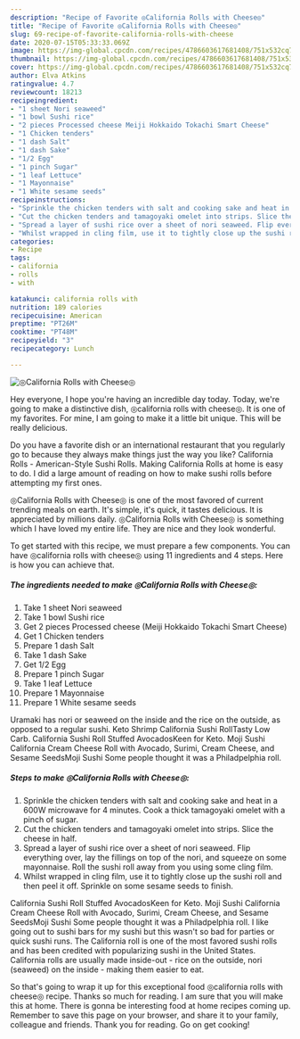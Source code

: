 ```yaml
---
description: "Recipe of Favorite ◎California Rolls with Cheese◎"
title: "Recipe of Favorite ◎California Rolls with Cheese◎"
slug: 69-recipe-of-favorite-california-rolls-with-cheese
date: 2020-07-15T05:33:33.069Z
image: https://img-global.cpcdn.com/recipes/4786603617681408/751x532cq70/◎california-rolls-with-cheese◎-recipe-main-photo.jpg
thumbnail: https://img-global.cpcdn.com/recipes/4786603617681408/751x532cq70/◎california-rolls-with-cheese◎-recipe-main-photo.jpg
cover: https://img-global.cpcdn.com/recipes/4786603617681408/751x532cq70/◎california-rolls-with-cheese◎-recipe-main-photo.jpg
author: Elva Atkins
ratingvalue: 4.7
reviewcount: 18213
recipeingredient:
- "1 sheet Nori seaweed"
- "1 bowl Sushi rice"
- "2 pieces Processed cheese Meiji Hokkaido Tokachi Smart Cheese"
- "1 Chicken tenders"
- "1 dash Salt"
- "1 dash Sake"
- "1/2 Egg"
- "1 pinch Sugar"
- "1 leaf Lettuce"
- "1 Mayonnaise"
- "1 White sesame seeds"
recipeinstructions:
- "Sprinkle the chicken tenders with salt and cooking sake and heat in a 600W microwave for 4 minutes. Cook a thick tamagoyaki omelet with a pinch of sugar."
- "Cut the chicken tenders and tamagoyaki omelet into strips. Slice the cheese in half."
- "Spread a layer of sushi rice over a sheet of nori seaweed. Flip everything over, lay the fillings on top of the nori, and squeeze on some mayonnaise. Roll the sushi roll away from you using some cling film."
- "Whilst wrapped in cling film, use it to tightly close up the sushi roll and then peel it off. Sprinkle on some sesame seeds to finish."
categories:
- Recipe
tags:
- california
- rolls
- with

katakunci: california rolls with 
nutrition: 189 calories
recipecuisine: American
preptime: "PT26M"
cooktime: "PT48M"
recipeyield: "3"
recipecategory: Lunch

---
```



![◎California Rolls with Cheese◎](https://img-global.cpcdn.com/recipes/4786603617681408/751x532cq70/◎california-rolls-with-cheese◎-recipe-main-photo.jpg)

Hey everyone, I hope you're having an incredible day today. Today, we're going to make a distinctive dish, ◎california rolls with cheese◎. It is one of my favorites. For mine, I am going to make it a little bit unique. This will be really delicious.

Do you have a favorite dish or an international restaurant that you regularly go to because they always make things just the way you like? California Rolls - American-Style Sushi Rolls. Making California Rolls at home is easy to do. I did a large amount of reading on how to make sushi rolls before attempting my first ones.

◎California Rolls with Cheese◎ is one of the most favored of current trending meals on earth. It's simple, it's quick, it tastes delicious. It is appreciated by millions daily. ◎California Rolls with Cheese◎ is something which I have loved my entire life. They are nice and they look wonderful.


To get started with this recipe, we must prepare a few components. You can have ◎california rolls with cheese◎ using 11 ingredients and 4 steps. Here is how you can achieve that.

<!--inarticleads1-->

##### The ingredients needed to make ◎California Rolls with Cheese◎:

1. Take 1 sheet Nori seaweed
1. Take 1 bowl Sushi rice
1. Get 2 pieces Processed cheese (Meiji Hokkaido Tokachi Smart Cheese)
1. Get 1 Chicken tenders
1. Prepare 1 dash Salt
1. Take 1 dash Sake
1. Get 1/2 Egg
1. Prepare 1 pinch Sugar
1. Take 1 leaf Lettuce
1. Prepare 1 Mayonnaise
1. Prepare 1 White sesame seeds


Uramaki has nori or seaweed on the inside and the rice on the outside, as opposed to a regular sushi. Keto Shrimp California Sushi RollTasty Low Carb. California Sushi Roll Stuffed AvocadosKeen for Keto. Moji Sushi California Cream Cheese Roll with Avocado, Surimi, Cream Cheese, and Sesame SeedsMoji Sushi Some people thought it was a Philadpelphia roll. 

<!--inarticleads2-->

##### Steps to make ◎California Rolls with Cheese◎:

1. Sprinkle the chicken tenders with salt and cooking sake and heat in a 600W microwave for 4 minutes. Cook a thick tamagoyaki omelet with a pinch of sugar.
1. Cut the chicken tenders and tamagoyaki omelet into strips. Slice the cheese in half.
1. Spread a layer of sushi rice over a sheet of nori seaweed. Flip everything over, lay the fillings on top of the nori, and squeeze on some mayonnaise. Roll the sushi roll away from you using some cling film.
1. Whilst wrapped in cling film, use it to tightly close up the sushi roll and then peel it off. Sprinkle on some sesame seeds to finish.


California Sushi Roll Stuffed AvocadosKeen for Keto. Moji Sushi California Cream Cheese Roll with Avocado, Surimi, Cream Cheese, and Sesame SeedsMoji Sushi Some people thought it was a Philadpelphia roll. I like going out to sushi bars for my sushi but this wasn&#39;t so bad for parties or quick sushi runs. The California roll is one of the most favored sushi rolls and has been credited with popularizing sushi in the United States. California rolls are usually made inside-out - rice on the outside, nori (seaweed) on the inside - making them easier to eat. 

So that's going to wrap it up for this exceptional food ◎california rolls with cheese◎ recipe. Thanks so much for reading. I am sure that you will make this at home. There is gonna be interesting food at home recipes coming up. Remember to save this page on your browser, and share it to your family, colleague and friends. Thank you for reading. Go on get cooking!
